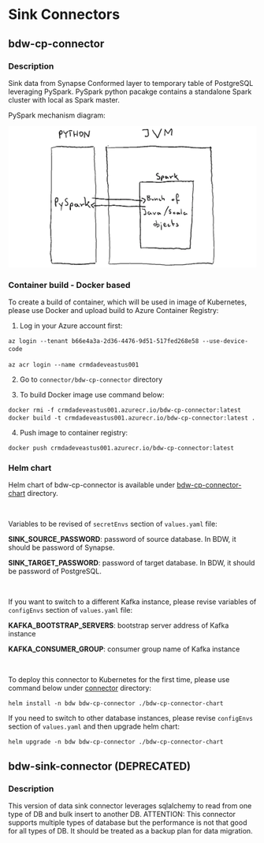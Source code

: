 # Sink Connectors

## bdw-cp-connector

### Description
Sink data from Synapse Conformed layer to temporary table of PostgreSQL leveraging PySpark. PySpark python pacakge contains a standalone Spark cluster with local as Spark master. 

PySpark mechanism diagram:

![pyspark.jpg](/imgs/pyspark.jpg)


### Container build - Docker based
To create a build of container, which will be used in image of Kubernetes, please use Docker and upload build to Azure Container Registry:

1. Log in your Azure account first:
```
az login --tenant b66e4a3a-2d36-4476-9d51-517fed268e58 --use-device-code

az acr login --name crmdadeveastus001
```

2. Go to `connector/bdw-cp-connector` directory

3. To build Docker image use command below:
```
docker rmi -f crmdadeveastus001.azurecr.io/bdw-cp-connector:latest
docker build -t crmdadeveastus001.azurecr.io/bdw-cp-connector:latest .
```

4. Push image to container registry:
```
docker push crmdadeveastus001.azurecr.io/bdw-cp-connector:latest
```

### Helm chart
Helm chart of bdw-cp-connector is available under [bdw-cp-connector-chart](/connector/bdw-cp-connector-chart) directory.

&nbsp;

Variables to be revised of `secretEnvs` section of `values.yaml` file:

**SINK_SOURCE_PASSWORD**: password of source database. In BDW, it should be password of Synapse.

**SINK_TARGET_PASSWORD**: password of target database. In BDW, it should be password of PostgreSQL. 

&nbsp;


If you want to switch to a different Kafka instance, please revise variables of `configEnvs` section of `values.yaml` file:

**KAFKA_BOOTSTRAP_SERVERS**: bootstrap server address of Kafka instance 

**KAFKA_CONSUMER_GROUP**: consumer group name of Kafka instance

&nbsp;

To deploy this connector to Kubernetes for the first time, please use command below under [connector](/connector) directory:

```
helm install -n bdw bdw-cp-connector ./bdw-cp-connector-chart
```

If you need to switch to other database instances, please revise `configEnvs` section of `values.yaml` and then upgrade helm chart:
```
helm upgrade -n bdw bdw-cp-connector ./bdw-cp-connector-chart
```

## bdw-sink-connector (DEPRECATED)
### Description
This version of data sink connector leverages sqlalchemy to read from one type of DB and bulk insert to another DB. 
ATTENTION: This connector supports multiple types of database but the performance is not that good for all types of DB. It should be treated as a backup plan for data migration.

